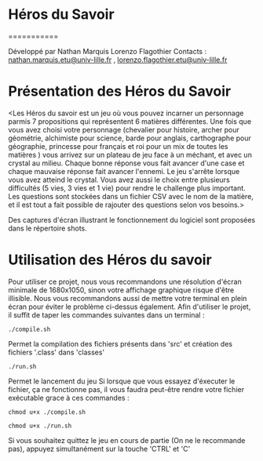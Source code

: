# Héros du Savoir
===========

Développé par Nathan Marquis Lorenzo Flagothier
Contacts : nathan.marquis.etu@univ-lille.fr , lorenzo.flagothier.etu@univ-lille.fr

# Présentation des Héros du Savoir

<Les Héros du savoir est un jeu où vous pouvez incarner un personnage parmis 7 propositions qui représentent 6 matières différentes. Une fois que vous avez choisi votre personnage (chevalier pour histoire, archer pour géométrie, alchimiste pour science, barde pour anglais, carthographe pour géographie, princesse pour français et roi pour un mix de toutes les matières ) vous arrivez sur un plateau de jeu face à un méchant, et avec un crystal au milieu. Chaque bonne réponse vous fait avancer d'une case et chaque mauvaise réponse fait avancer l'ennemi. Le jeu s'arrête lorsque vous avez atteind le crystal.
Vous avez aussi le choix entre plusieurs difficultés (5 vies, 3 vies et 1 vie) pour rendre le challenge plus important. Les questions sont stockées dans un fichier CSV avec le nom de la matière, et il est tout a fait possible de rajouter des questions selon vos besoins.>

Des captures d'écran illustrant le fonctionnement du logiciel sont proposées dans le répertoire shots.

# Utilisation des Héros du savoir

Pour utiliser ce projet, nous vous recommandons une résolution d'écran minimale de 1680x1050, sinon votre affichage graphique risque d'être illisible.
Nous vous recommandons aussi de mettre votre terminal en plein écran pour éviter le problème ci-dessus également.
Afin d'utiliser le projet, il suffit de taper les commandes suivantes dans un terminal :

```
./compile.sh
```
Permet la compilation des fichiers présents dans 'src' et création des fichiers '.class' dans 'classes'

```
./run.sh
```
Permet le lancement du jeu
Si lorsque que vous essayez d'éxecuter le fichier, ça ne fonctionne pas, il vous faudra peut-être rendre votre fichier exécutable grace à ces commandes :

```
chmod u+x ./compile.sh
```
```
chmod u+x ./run.sh
```
Si vous souhaitez quittez le jeu en cours de partie (On ne le recommande pas), appuyez simultanément sur la touche 'CTRL' et 'C'
